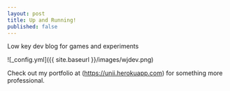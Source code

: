 ```yaml
---
layout: post
title: Up and Running!
published: false
---
```


Low key dev blog for games and experiments

![_config.yml]({{ site.baseurl }}/images/wjdev.png)

Check out my portfolio at (https://unii.herokuapp.com) for something more professional.
